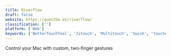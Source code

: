 ```yaml
---
title: Riverflow
draft: false 
website: https://questbe.at/riverflow/
classification: ['']
platform: ['Web']
keywords: ['BetterTouchTool', 'Jitouch', 'Multitouch', 'Swish', 'touchegg']
---
```

Control your Mac with custom, two-finger gestures